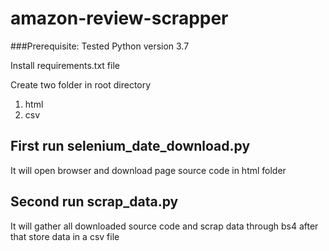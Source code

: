 # amazon-review-scrapper
###Prerequisite:
Tested Python version 3.7

Install requirements.txt file

Create two folder in root directory
1. html
2. csv

## First run selenium_date_download.py 
It will open browser and download page source code in html folder

## Second run scrap_data.py
It will gather all downloaded source code and scrap data through bs4 after that 
store data in a csv file